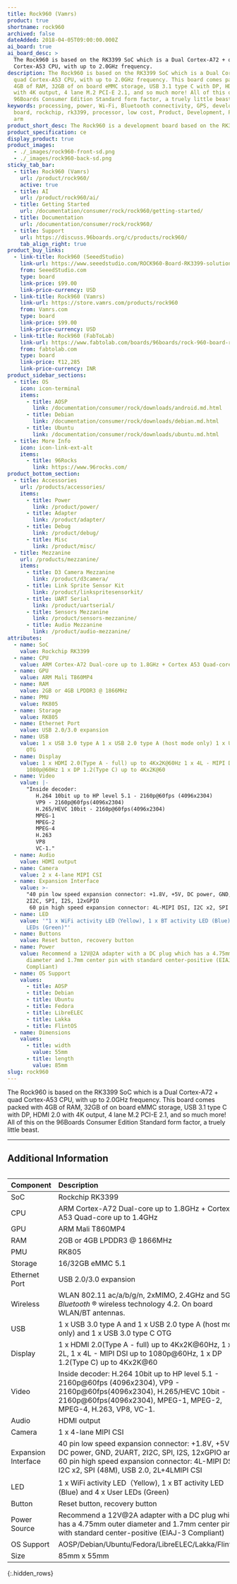 ```yaml
---
title: Rock960 (Vamrs)
product: true
shortname: rock960
archived: false
dateAdded: 2018-04-05T09:00:00.000Z
ai_board: true
ai_board_desc: >
  The Rock960 is based on the RK3399 SoC which is a Dual Cortex-A72 + quad
  Cortex-A53 CPU, with up to 2.0GHz frequency.
description: The Rock960 is based on the RK3399 SoC which is a Dual Cortex-A72 +
  quad Cortex-A53 CPU, with up to 2.0GHz frequency. This board comes packed with
  4GB of RAM, 32GB of on board eMMC storage, USB 3.1 type C with DP, HDMI 2.0
  with 4K output, 4 lane M.2 PCI-E 2.1, and so much more! All of this on the
  96Boards Consumer Edition Standard form factor, a truely little beast.
keywords: processing, power, Wi-Fi, Bluetooth connectivity, GPS, development,
  board, rockchip, rk3399, processor, low cost, Product, Development, Platform,
  arm
product_short_desc: The Rock960 is a development board based on the RK3399 SoC
product_specification: ce
display_product: true
product_images:
  - ./_images/rock960-front-sd.png
  - ./_images/rock960-back-sd.png
sticky_tab_bar:
  - title: Rock960 (Vamrs)
    url: /product/rock960/
    active: true
  - title: AI
    url: /product/rock960/ai/
  - title: Getting Started
    url: /documentation/consumer/rock/rock960/getting-started/
  - title: Documentation
    url: /documentation/consumer/rock/rock960/
  - title: Support
    url: https://discuss.96boards.org/c/products/rock960/
    tab_align_right: true
product_buy_links:
  - link-title: Rock960 (SeeedStudio)
    link-url: https://www.seeedstudio.com/ROCK960-Board-RK3399-solution-2G-Version-p-3036.html
    from: SeeedStudio.com
    type: board
    link-price: $99.00
    link-price-currency: USD
  - link-title: Rock960 (Vamrs)
    link-url: https://store.vamrs.com/products/rock960
    from: Vamrs.com
    type: board
    link-price: $99.00
    link-price-currency: USD
  - link-title: Rock960 (FabToLab)
    link-url: https://www.fabtolab.com/boards/96boards/rock-960-board-rk3399
    from: fabtolab.com
    type: board
    link-price: ₹12,285
    link-price-currency: INR
product_sidebar_sections:
  - title: OS
    icon: icon-terminal
    items:
      - title: AOSP
        link: /documentation/consumer/rock/downloads/android.md.html
      - title: Debian
        link: /documentation/consumer/rock/downloads/debian.md.html
      - title: Ubuntu
        link: /documentation/consumer/rock/downloads/ubuntu.md.html
  - title: More Info
    icon: icon-link-ext-alt
    items:
      - title: 96Rocks
        link: https://www.96rocks.com/
product_bottom_section:
  - title: Accessories
    url: /products/accessories/
    items:
      - title: Power
        link: /product/power/
      - title: Adapter
        link: /product/adapter/
      - title: Debug
        link: /product/debug/
      - title: Misc
        link: /product/misc/
  - title: Mezzanine
    url: /products/mezzanine/
    items:
      - title: D3 Camera Mezzanine
        link: /product/d3camera/
      - title: Link Sprite Sensor Kit
        link: /product/linkspritesensorkit/
      - title: UART Serial
        link: /product/uartserial/
      - title: Sensors Mezzanine
        link: /product/sensors-mezzanine/
      - title: Audio Mezzanine
        link: /product/audio-mezzanine/
attributes:
  - name: SoC
    value: Rockchip RK3399
  - name: CPU
    value: ARM Cortex-A72 Dual-core up to 1.8GHz + Cortex A53 Quad-core up to 1.4GHz
  - name: GPU
    value: ARM Mali T860MP4
  - name: RAM
    value: 2GB or 4GB LPDDR3 @ 1866MHz
  - name: PMU
    value: RK805
  - name: Storage
    value: RK805
  - name: Ethernet Port
    value: USB 2.0/3.0 expansion
  - name: USB
    value: 1 x USB 3.0 type A 1 x USB 2.0 type A (host mode only) 1 x USB 3.0 type C
      OTG
  - name: Display
    value: 1 x HDMI 2.0(Type A - full) up to 4Kx2K@60Hz 1 x 4L - MIPI DSI up to
      1080p@60Hz 1 x DP 1.2(Type C) up to 4Kx2K@60
  - name: Video
    value: |-
      "Inside decoder:
         H.264 10bit up to HP level 5.1 - 2160p@60fps (4096x2304)
         VP9 - 2160p@60fps(4096x2304)
         H.265/HEVC 10bit - 2160p@60fps(4096x2304)
         MPEG-1
         MPEG-2
         MPEG-4
         H.263
         VP8
         VC-1."
  - name: Audio
    value: HDMI output
  - name: Camera
    value: 2 x 4-lane MIPI CSI
  - name: Expansion Interface
    value: >-
      "40 pin low speed expansion connector: +1.8V, +5V, DC power, GND, 2UART,
      2I2C, SPI, I2S, 12xGPIO
       60 pin high speed expansion connector: 4L-MIPI DSI, I2C x2, SPI (48M), USB 2.0, 2L+4LMIPI CSI"
  - name: LED
    value: '"1 x WiFi activity LED（Yellow), 1 x BT activity LED (Blue) and 4 x User
      LEDs (Green)"'
  - name: Buttons
    value: Reset button, recovery button
  - name: Power
    value: Recommend a 12V@2A adapter with a DC plug which has a 4.75mm outer
      diameter and 1.7mm center pin with standard center-positive (EIAJ-3
      Compliant)
  - name: OS Support
    values:
      - title: AOSP
      - title: Debian
      - title: Ubuntu
      - title: Fedora
      - title: LibreELEC
      - title: Lakka
      - title: FlintOS
  - name: Dimensions
    values:
      - title: width
        value: 55mm
      - title: length
        value: 85mm
slug: rock960
---
```

The Rock960 is based on the RK3399 SoC which is a Dual Cortex-A72 + quad Cortex-A53 CPU, with up to 2.0GHz frequency. This board comes packed with 4GB of RAM, 32GB of on board eMMC storage, USB 3.1 type C with DP, HDMI 2.0 with 4K output, 4 lane M.2 PCI-E 2.1, and so much more! All of this on the 96Boards Consumer Edition Standard form factor, a truely little beast.

***

## Additional Information
<div style="overflow-x:scroll;" markdown="1">

| Component           | Description                              |
| :------------------ | :--------------------------------------- |
| SoC                 | Rockchip RK3399                          |
| CPU                 | ARM Cortex-A72 Dual-core up to 1.8GHz + Cortex A53 Quad-core up to 1.4GHz |
| GPU                 | ARM Mali T860MP4                         |
| RAM                 | 2GB or 4GB LPDDR3 @ 1866MHz              |
| PMU                 | RK805                                    |
| Storage             | 16/32GB eMMC 5.1                         |
| Ethernet Port       | USB 2.0/3.0 expansion                    |
| Wireless            | WLAN 802.11 ac/a/b/g/n, 2xMIMO, 2.4GHz and 5Ghz, _Bluetooth_ ® wireless technology 4.2. On board WLAN/BT antennas. |
| USB                 | 1 x USB 3.0 type A and 1 x USB 2.0 type A (host mode only) and 1 x USB 3.0 type C OTG |
| Display             | 1 x HDMI 2.0(Type A - full) up to 4Kx2K@60Hz, 1 x 2L, 1 x 4L - MIPI DSI up to 1080p@60Hz, 1 x DP 1.2(Type C) up to 4Kx2K@60 |
| Video               | Inside decoder: H.264 10bit up to HP level 5.1 - 2160p@60fps (4096x2304), VP9 - 2160p@60fps(4096x2304), H.265/HEVC 10bit - 2160p@60fps(4096x2304),  MPEG-1, MPEG-2, MPEG-4, H.263, VP8, VC-1. |
| Audio               | HDMI output                              |
| Camera              | 1 x 4-lane MIPI CSI                      |
| Expansion Interface | 40 pin low speed expansion connector: +1.8V, +5V, DC power, GND, 2UART, 2I2C, SPI, I2S, 12xGPIO and 60 pin high speed expansion connector: 4L-MIPI DSI, I2C x2, SPI (48M), USB 2.0, 2L+4LMIPI CSI |
| LED                 | 1 x WiFi activity LED（Yellow), 1 x BT activity LED (Blue) and 4 x User LEDs (Green) |
| Button              | Reset button, recovery button            |
| Power Source        | Recommend a 12V@2A adapter with a DC plug which has a 4.75mm outer diameter and 1.7mm center pin with standard center-positive (EIAJ-3 Compliant) |
| OS Support          | AOSP/Debian/Ubuntu/Fedora/LibreELEC/Lakka/FlintOS |
| Size                | 85mm x 55mm                              |

{:.hidden_rows}

</div>
